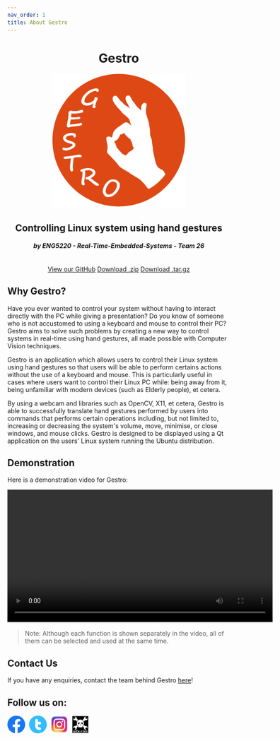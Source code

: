 ```yaml
---
nav_order: 1
title: About Gestro
---
```


<h1 align="center">Gestro</h1>

<div align="center">
  <a href="https://randomguy-coder.github.io/Gestro/">
    <img src="assets/gestro_logo.png" alt="Gestro Logo" width="300">
  </a>
</div>

<h2 align="center">Controlling Linux system using hand gestures</h2>
<h4 align="center"><i>by ENG5220 - Real-Time-Embedded-Systems - Team 26</i></h4>
<br>
<div align="center">
  <a href="https://github.com/RandomGuy-coder/Gestro" class="btn">View our GitHub</a>
  <a href="" class="btn">Download .zip</a>
  <a href="" class="btn">Download .tar.gz</a>
</div>



## Why Gestro?
Have you ever wanted to control your system without having to interact directly with the PC while giving a presentation? Do you know of someone who is not accustomed to using a keyboard and mouse to control their PC? Gestro aims to solve such problems by creating a new way to control systems in real-time using hand gestures, all made possible with Computer Vision techniques.

Gestro is an application which allows users to control their Linux system using hand gestures so that users will be able to perform certains actions without the use of a keyboard and mouse. This is particularly useful in cases where users want to control their Linux PC while: being away from it, being unfamiliar with modern devices (such as Elderly people), et cetera.

By using a webcam and libraries such as OpenCV, X11, et cetera, Gestro is able to successfully translate hand gestures performed by users into commands that performs certain operations including, but not limited to, increasing or decreasing the system's volume, move, minimise, or close windows, and mouse clicks. Gestro is designed to be displayed using a Qt application on the users' Linux system running the Ubuntu distribution.

## Demonstration
Here is a demonstration video for Gestro:

<div align="center">
  <video width="600" controls>
    <source src="videos/Gestro demo.mp4" type="video/mp4">
  </video>
</div>

> Note: Although each function is shown separately in the video, all of them can be selected and used at the same time.

## Contact Us
If you have any enquiries, contact the team behind Gestro [here](about_the_team)!

## Follow us on:
<nav>
    <div class="sociallinks"><!--links to social pages, opened in new tabs-->
        <a href="https://www.facebook.com/GestroProject" target="_blank"><img src="assets/fb_logo.png" style="width: 40px; vertical-align: middle; margin-right: 5px;"></a>
        <a href="https://twitter.com/GestroProject" target="_blank"><img src="assets/twitter_logo.png" style="width: 40px; vertical-align: middle; margin-right: 5px;"></a>
        <a href="https://www.instagram.com/gestroproject/" target="_blank"><img src="assets/insta_logo.png" style="width: 40px; vertical-align: middle; margin-right: 5px;"></a>
        <a href="https://hackaday.io/project/184728-gestro" target="_blank"><img src="assets/hackaday_logo.png" style="width: 36px; vertical-align: middle; margin-right: 5px;"></a>
    </div>
</nav><br>

